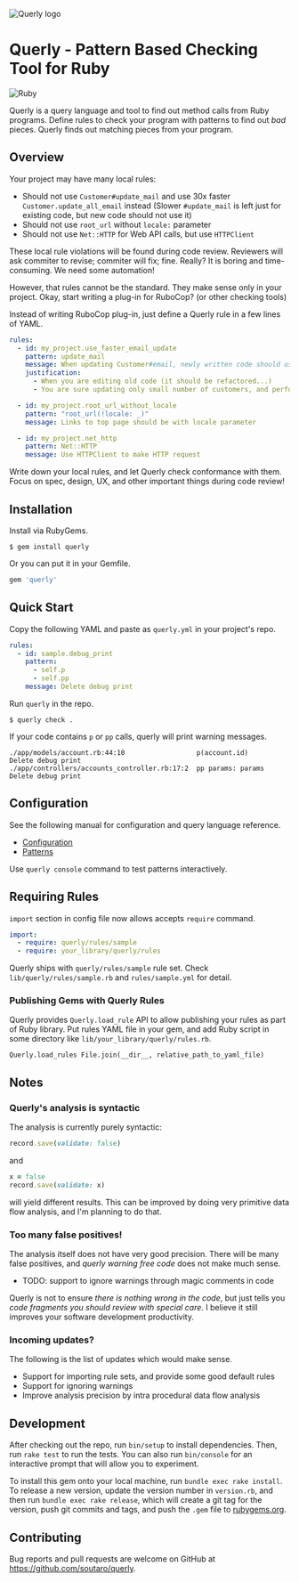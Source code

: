 ![Querly logo](https://github.com/soutaro/querly/blob/master/logo/Querly%20horizontal.png)

# Querly - Pattern Based Checking Tool for Ruby

![Ruby](https://github.com/soutaro/querly/workflows/Ruby/badge.svg)

Querly is a query language and tool to find out method calls from Ruby programs.
Define rules to check your program with patterns to find out *bad* pieces.
Querly finds out matching pieces from your program.

## Overview

Your project may have many local rules:

* Should not use `Customer#update_mail` and use 30x faster `Customer.update_all_email` instead (Slower `#update_mail` is left just for existing code, but new code should not use it)
* Should not use `root_url` without `locale:` parameter
* Should not use `Net::HTTP` for Web API calls, but use `HTTPClient`

These local rule violations will be found during code review.
Reviewers will ask commiter to revise; commiter will fix; fine.
Really?
It is boring and time-consuming.
We need some automation!

However, that rules cannot be the standard.
They make sense only in your project.
Okay, start writing a plug-in for RuboCop? (or other checking tools)

Instead of writing RuboCop plug-in, just define a Querly rule in a few lines of YAML.

```yml
rules:
  - id: my_project.use_faster_email_update
    pattern: update_mail
    message: When updating Customer#email, newly written code should use 30x faster Customer.update_all_email
    justification:
      - When you are editing old code (it should be refactored...)
      - You are sure updating only small number of customers, and performance does not matter

  - id: my_project.root_url_without_locale
    pattern: "root_url(!locale: _)"
    message: Links to top page should be with locale parameter

  - id: my_project.net_http
    pattern: Net::HTTP
    message: Use HTTPClient to make HTTP request
```

Write down your local rules, and let Querly check conformance with them.
Focus on spec, design, UX, and other important things during code review!

## Installation

Install via RubyGems.

    $ gem install querly

Or you can put it in your Gemfile.

```rb
gem 'querly'
```

## Quick Start

Copy the following YAML and paste as `querly.yml` in your project's repo.

```yaml
rules:
  - id: sample.debug_print
    pattern:
      - self.p
      - self.pp
    message: Delete debug print
```

Run `querly` in the repo.

```
$ querly check .
```

If your code contains `p` or `pp` calls, querly will print warning messages.

```
./app/models/account.rb:44:10                  p(account.id)      Delete debug print
./app/controllers/accounts_controller.rb:17:2  pp params: params  Delete debug print
```

## Configuration

See the following manual for configuration and query language reference.

* [Configuration](https://github.com/soutaro/querly/blob/master/manual/configuration.md)
* [Patterns](https://github.com/soutaro/querly/blob/master/manual/patterns.md)

Use `querly console` command to test patterns interactively.

## Requiring Rules

`import` section in config file now allows accepts `require` command.

```yaml
import:
  - require: querly/rules/sample
  - require: your_library/querly/rules
```

Querly ships with `querly/rules/sample` rule set. Check `lib/querly/rules/sample.rb` and `rules/sample.yml` for detail.

### Publishing Gems with Querly Rules

Querly provides `Querly.load_rule` API to allow publishing your rules as part of Ruby library.
Put rules YAML file in your gem, and add Ruby script in some directory like `lib/your_library/querly/rules.rb`.

```
Querly.load_rules File.join(__dir__, relative_path_to_yaml_file)
```

## Notes

### Querly's analysis is syntactic

The analysis is currently purely syntactic:

```rb
record.save(validate: false)
```

and

```rb
x = false
record.save(validate: x)
```

will yield different results.
This can be improved by doing very primitive data flow analysis, and I'm planning to do that.

### Too many false positives!

The analysis itself does not have very good precision.
There will be many false positives, and *querly warning free code* does not make much sense.

* TODO: support to ignore warnings through magic comments in code

Querly is not to ensure *there is nothing wrong in the code*, but just tells you *code fragments you should review with special care*.
I believe it still improves your software development productivity.

### Incoming updates?

The following is the list of updates which would make sense.

* Support for importing rule sets, and provide some good default rules
* Support for ignoring warnings
* Improve analysis precision by intra procedural data flow analysis

## Development

After checking out the repo, run `bin/setup` to install dependencies. Then, run `rake test` to run the tests. You can also run `bin/console` for an interactive prompt that will allow you to experiment.

To install this gem onto your local machine, run `bundle exec rake install`. To release a new version, update the version number in `version.rb`, and then run `bundle exec rake release`, which will create a git tag for the version, push git commits and tags, and push the `.gem` file to [rubygems.org](https://rubygems.org).

## Contributing

Bug reports and pull requests are welcome on GitHub at https://github.com/soutaro/querly.

